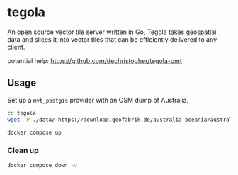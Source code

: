 # tegola

An open source vector tile server written in Go, Tegola takes geospatial data and slices it into vector tiles that can be efficiently delivered to any client.

potential help:
https://github.com/dechristopher/tegola-omt

## Usage

Set up a `mvt_postgis` provider with an OSM dump of Australia.

```bash
cd tegola
wget -P ./data/ https://download.geofabrik.de/australia-oceania/australia-latest.osm.pbf
```

```bash
docker compose up
```

### Clean up

```bash
docker compose down -v
```

